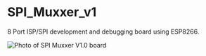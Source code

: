# SPI_Muxxer_v1
8 Port ISP/SPI development and debugging board using ESP8266.

![Photo of SPI Muxxer V1.0 board](http://www.smashcat.org/av/spiMuxxerV1.0.jpg)
